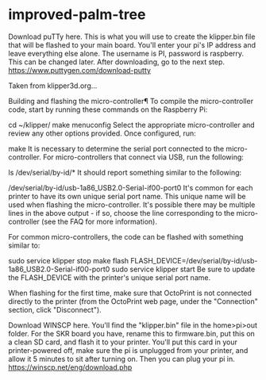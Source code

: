 # improved-palm-tree

Download puTTy here. This is what you will use to create the klipper.bin file that will be flashed to your main board. You'll enter your pi's IP address and leave everything else alone. The username is PI, password is raspberry. This can be changed later. After downloading, go to the next step.
https://www.puttygen.com/download-putty

Taken from klipper3d.org...

Building and flashing the micro-controller¶
To compile the micro-controller code, start by running these commands on the Raspberry Pi:


cd ~/klipper/
make menuconfig
Select the appropriate micro-controller and review any other options provided. Once configured, run:


make
It is necessary to determine the serial port connected to the micro-controller. For micro-controllers that connect via USB, run the following:


ls /dev/serial/by-id/*
It should report something similar to the following:


/dev/serial/by-id/usb-1a86_USB2.0-Serial-if00-port0
It's common for each printer to have its own unique serial port name. This unique name will be used when flashing the micro-controller. It's possible there may be multiple lines in the above output - if so, choose the line corresponding to the micro-controller (see the FAQ for more information).

For common micro-controllers, the code can be flashed with something similar to:


sudo service klipper stop
make flash FLASH_DEVICE=/dev/serial/by-id/usb-1a86_USB2.0-Serial-if00-port0
sudo service klipper start
Be sure to update the FLASH_DEVICE with the printer's unique serial port name.

When flashing for the first time, make sure that OctoPrint is not connected directly to the printer (from the OctoPrint web page, under the "Connection" section, click "Disconnect").

>>>>>>>>>>>>>>>>>>>>>>>>>>>>>>>>>>>>>>>>>>>>>>>>>>>>>>>>>>>
Download WINSCP here. You'll find the "klipper.bin" file in the home>pi>out folder. For the SKR board you have, rename this to firmware.bin, put this on a clean SD card, and flash it to your printer. You'll put this card in your printer-powered off, make sure the pi is unplugged from your printer, and allow it 5 minutes to sit after turning on. Then you can plug your pi in.
https://winscp.net/eng/download.php

